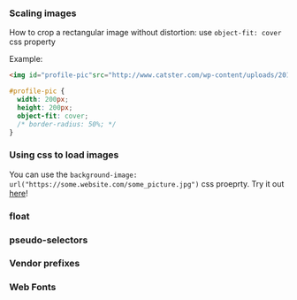 ### Scaling images

How to crop a rectangular image without distortion: use `object-fit: cover` css property

Example: 
```html
<img id="profile-pic"src="http://www.catster.com/wp-content/uploads/2017/08/A-fluffy-cat-looking-funny-surprised-or-concerned.jpg" alt="">
```

```css
#profile-pic {
  width: 200px;
  height: 200px;
  object-fit: cover;
  /* border-radius: 50%; */
}
```

### Using css to load images

You can use the `background-image: url("https://some.website.com/some_picture.jpg")` css proeprty. Try it out [here](https://codepen.io/davified/pen/YvqejJ)!

### float

### pseudo-selectors


### Vendor prefixes

### Web Fonts